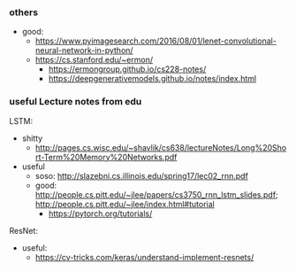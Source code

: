 
### others
- good: 
  - https://www.pyimagesearch.com/2016/08/01/lenet-convolutional-neural-network-in-python/
  - https://cs.stanford.edu/~ermon/
    - https://ermongroup.github.io/cs228-notes/
    - https://deepgenerativemodels.github.io/notes/index.html

### useful Lecture notes from edu

LSTM:
  - shitty 
    - http://pages.cs.wisc.edu/~shavlik/cs638/lectureNotes/Long%20Short-Term%20Memory%20Networks.pdf
  - useful
    - soso: http://slazebni.cs.illinois.edu/spring17/lec02_rnn.pdf
    - good: http://people.cs.pitt.edu/~jlee/papers/cs3750_rnn_lstm_slides.pdf; http://people.cs.pitt.edu/~jlee/index.html#tutorial
      - https://pytorch.org/tutorials/

ResNet:
  - useful:
    - https://cv-tricks.com/keras/understand-implement-resnets/
